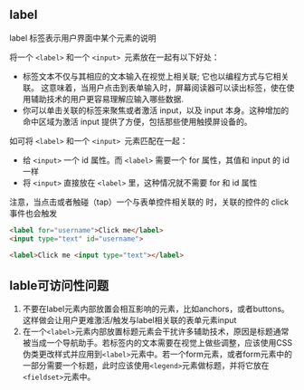 
## label
label 标签表示用户界面中某个元素的说明

将一个 `<label>` 和一个 `<input> `元素放在一起有以下好处：
* 标签文本不仅与其相应的文本输入在视觉上相关联; 它也以编程方式与它相关联。 这意味着，当用户点击到表单输入时，屏幕阅读器可以读出标签，使在使用辅助技术的用户更容易理解应输入哪些数据.
* 你可以单击关联的标签来聚焦或者激活 input，以及 input 本身。这种增加的命中区域为激活 input 提供了方便，包括那些使用触摸屏设备的。

如可将 `<label>` 和一个 `<input> `元素匹配在一起：
* 给 `<input>` 一个 id 属性。而 `<label>` 需要一个 for 属性，其值和 input 的 id 一样
* 将 `<input>` 直接放在 `<label>` 里，这种情况就不需要 for 和 id 属性

注意，当点击或者触碰（tap）一个与表单控件相关联的 <label> 时，关联的控件的 click 事件也会触发

```html
<label for="username">Click me</label>
<input type="text" id="username">

<label>Click me <input type="text"></label>
```

## lable可访问性问题
1. 不要在label元素内部放置会相互影响的元素，比如anchors，或者buttons。这样做会让用户更难激活/触发与label相关联的表单元素input
2. 在一个`<label>`元素内部放置标题元素会干扰许多辅助技术，原因是标题通常被当成一个导航助手。若标签内的文本需要在视觉上做些调整，应该使用CSS伪类更改样式并应用到`<label>`元素中。若一个form元素，或者form元素中的一部分需要一个标题，此时应该使用`<legend>`元素做标题，并将它放在`<fieldset>`元素中。
